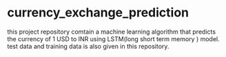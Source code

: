 # currency_exchange_prediction
this project repository comtain a machine learning algorithm that predicts the currency of 1 USD to INR using LSTM(long short term memory ) model.
test data and training data is also given in this repository.
